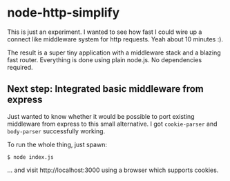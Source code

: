 # node-http-simplify

This is just an experiment. I wanted to see how fast I could wire up a
connect like middleware system for http requests. Yeah about 10
minutes :).

The result is a super tiny application with a middleware stack and a
blazing fast router. Everything is done using plain node.js. No
dependencies required.

## Next step: Integrated basic middleware from express

Just wanted to know whether it would be possible to port existing middleware
from express to this small alternative. I got `cookie-parser` and `body-parser`
successfully working.

To run the whole thing, just spawn:

    $ node index.js

... and visit http://localhost:3000 using a browser which supports cookies.
